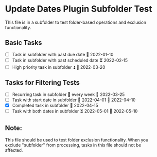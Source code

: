# Update Dates Plugin Subfolder Test

This file is in a subfolder to test folder-based operations and exclusion functionality.

## Basic Tasks

- [ ] Task in subfolder with past due date 📅 2022-01-10
- [ ] Task in subfolder with past scheduled date ⏳ 2022-02-15
- [ ] High priority task in subfolder ⏫ 📅 2022-03-20

## Tasks for Filtering Tests

- [ ] Recurring task in subfolder 🔁 every week 📅 2022-03-25
- [ ] Task with start date in subfolder 🛫 2022-04-01 📅 2022-04-10
- [x] Completed task in subfolder 📅 2022-04-15
- [ ] Task with both dates in subfolder ⏳ 2022-05-01 📅 2022-05-10

## Note:
This file should be used to test folder exclusion functionality. When you exclude "subfolder" from processing, tasks in this file should not be affected.